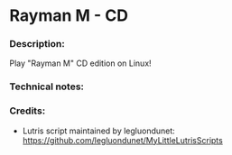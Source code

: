 # Rayman M - CD
### Description:
Play "Rayman M" CD edition on Linux!
### Technical notes:
### Credits:
- Lutris script maintained by legluondunet: https://github.com/legluondunet/MyLittleLutrisScripts
